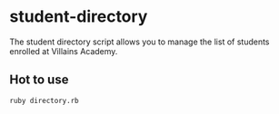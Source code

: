 # student-directory

The student directory script allows you to manage the list of students enrolled at Villains Academy.

## Hot to use ##

```shell
ruby directory.rb
```
